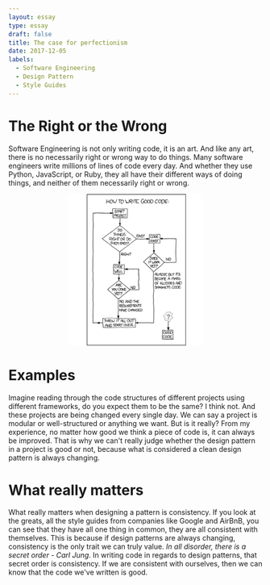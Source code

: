 ```yaml
---
layout: essay
type: essay
draft: false
title: The case for perfectionism
date: 2017-12-05
labels:
  - Software Engineering
  - Design Pattern
  - Style Guides
---
```


# The Right or the Wrong

Software Engineering is not only writing code, it is an art. And like any art, there is no necessarily right or wrong way to do things. Many software engineers write millions of lines of code every day. And whether they use Python, JavaScript, or Ruby, they all have their different ways of doing things, and neither of them necessarily right or wrong.

<center>
  <img style="height: 300px;" src="../images/write-good-code.png"/>
</center>

# Examples

Imagine reading through the code structures of different projects using different frameworks, do you expect them to be the same? I think not. And these projects are being changed every single day. We can say a project is modular or well-structured or anything we want. But is it really? From my experience, no matter how good we think a piece of code is, it can always be improved. That is why we can't really judge whether the design pattern in a project is good or not, because what is considered a clean design pattern is always changing.

# What really matters
What really matters when designing a pattern is consistency. If you look at the greats, all the style guides from companies like Google and AirBnB, you can see that they have all one thing in common, they are all consistent with themselves. This is because if design patterns are always changing, consistency is the only trait we can truly value. _In all disorder, there is a secret order - Carl Jung_. In writing code in regards to design patterns, that secret order is consistency. If we are consistent with ourselves, then we can know that the code we've written is good.
